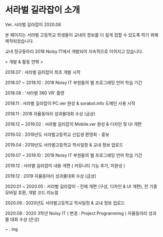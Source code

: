 # 서라벌 길라잡이 소개
Ver. 서라벌 길라잡이 2020.06


본 페이지는 서라벌 고등학교 학생들이 교내의 정보를 더 쉽게 접할 수 있도록 하기 위해 제작되었습니다.

교내 정규동아리 2018 Noisy IT에서 개발되어
지속적으로 이어지고 있습니다.



< 개발 & 활동 연혁 >

2018.07 : 서라벌 길라잡이 최초 개발 시작

2018.07 ~ 2018.10 : 2018 Noisy IT 부원들의 웹 프로그래밍 언어 학습 기간

2018.08 : '서라벌 360 VR' 촬영  

2018.11 : 서라벌 길라잡이 PC.ver 완성 & sorabol.info 도메인 사용 시작

2018.11 : 2018 자율동아리 성과물대회 수상 (금상)

2018.12 ~ 2019.02 : 서라벌 길라잡이 Mobile.ver 완성 & 디자인 및 UI 개편

2019.02 : 2019년도 서라벌고등학교 신입생 환영회 - 홍보

2019.04 : 2019년도 서라벌고등학교 학사일정 & 교내 정보 업로드

2019.07 ~ 2019.10 : 2019 Noisy IT 부원들의 웹 프로그래밍 언어 학습 기간

2019.12 : 서라벌 길라잡이 내용 개편 ( 커뮤니티 기능 추가, 미완성 )

2019.12 : 2019 자율동아리 성과물대회 수상 (금상)

2020.01 ~ 2020.05 : 서라벌 길라잡이 - 전체 개편 (구성, 디자인 & UI 개편), 전 기종 모바일 호환, 개발 코드 리뉴얼

2020.06 : 2020년도 서라벌고등학교 학사일정 & 교내 정보 업로드

2020.08 : 2020 3학년 Noisy IT ( 변경 : Project Programming ) 자율동아리 성과물 대회 수상 (은상)

~ : ing
